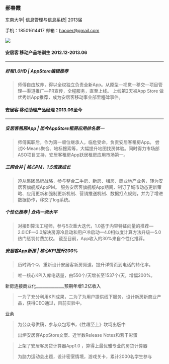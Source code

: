 ### 郝春霞 


东南大学| 信息管理与信息系统| 2013届

手机：18501614417  邮箱：haooer@gmail.com  

![](http://gitlab.corp.anjuke.com/nicholascai/app-team/raw/master/%E7%94%A8%E6%88%B7%E7%AB%AF/%E6%96%B0%E6%88%BF/Anjuke78/UI_iOS/5_%E4%BA%8C%E6%89%8B%E6%88%BF%E6%8E%A8%E6%96%B0%E6%88%BF/5_1_%E4%BA%8C%E6%89%8B%E6%88%BF%E6%8E%A8%E6%96%B0%E6%88%BF_i@2x.png)        





#### 安居客  移动产品培训生  2012.12-2013.06
******

##### 好租1.0HD  |   AppStore编辑推荐

> 师傅自由放养，得以全权独立负责全新App。从原型—视觉—移交—项目管理—渠道推广—PR宣传，全程服务，直至上线。
> 上线第2天被App Store 做优秀新App推荐，成为安居客移动事业部里程碑事件。


#### 安居客  移动助理产品经理  2013.06至今
******

##### 安居客租房App   |   迄今AppStore租房应用排名第一

> 师傅离职后，作为第一顺位继承人，临危受命，负责安居客租房App。
> 尝试K-Means聚合、地标搜索等，大幅提升地图找房体验。同时得力市场部ASO项目支持，安居客租房App跃居租房应用市场第一。

##### 三网合并   |   核心PM，1.5倍速成长

> 遵从集团品牌战略，参与整合二手房、新房、租房、商业地产业务，转为安居客旗舰版AppPM。
> 服务安居客旗舰版App期间，制订了城市动态更新策略、应用更新和强制更新机制、营销推送机制、数据打点规则，并为了增进数据协作，移交了log系统。

##### 个性化推荐    |   业内一流水平

> 对接BI算法工程师，参与5次重大迭代，1.0基于内容特征向量的推荐—2.0ICF—3.0解决房源冷启动和用户冷启动—4.0相似度计算方法升级—5.0热门惩罚付费加权。
> 截至目前，App收入的30%来自个性化推荐。


##### 安居客App新房   |    核心KPI提升200% 

> 历时两个Q，重新设计安居客新房频道，提升详情页到电话的转化率。

> 唯一核心KPI入库电话量，由550个/天增长至1537个/天，增幅200%。



  新房连接商业化______________预期年增1.2亿收入 

> 一为了充分利用KPI成果，二为了为用户提供线下服务，设计新房新商业产品，获得CEO通过，目前实验中。

  业余

> 为公众号供稿，参与众包写书，《性趣至上》坎坷出版中
> 
> 出炉安居客AppStore文案、近半数Release Notes和若干彩蛋

> 上架了安居客房贷计算器App1.0 ，算得上最优雅专业的房贷计算器
> 
> 为脑力运动会出题，设计密室情境，游戏关卡，累计2000名学生参与

